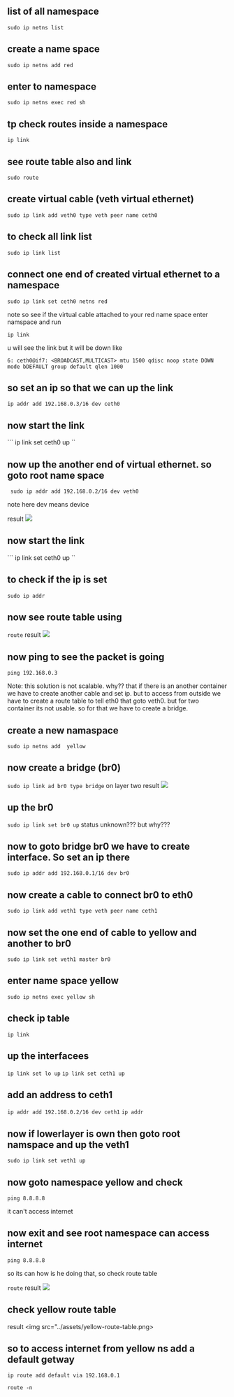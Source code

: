 ## list of all namespace
``` sudo ip netns list ```

## create a name space

``` sudo ip netns add red ```

## enter to namespace 

``` sudo ip netns exec red sh ```

## tp check routes inside a namespace

``` ip link ```

## see route table also and link 

``` sudo route ```

## create virtual cable  (veth virtual ethernet)

``` sudo ip link add veth0 type veth peer name ceth0 ```

## to check all link list

``` sudo ip link list ``` 

## connect one end of created virtual ethernet to a namespace

``` sudo ip link set ceth0 netns red ```

note so see if the virtual cable attached to your red name space enter namspace and run 

``` ip link ```

u will see the link but it will be down like 

``` 6: ceth0@if7: <BROADCAST,MULTICAST> mtu 1500 qdisc noop state DOWN mode bDEFAULT group default qlen 1000 ```

## so set an ip so that we can up the link

``` ip addr add 192.168.0.3/16 dev ceth0 ```

## now start the link
``` ip link set ceth0 up ``

## now up the another end of virtual ethernet. so goto root name space

```  sudo ip addr add 192.168.0.2/16 dev veth0 ```

note here dev means device

result <img src="../assets/veth0-down.png"> 

## now start the link
``` ip link set ceth0 up ``

## to check if the ip is set 
``` sudo ip addr ```

## now see route table using
``` route ```
result <img src="../assets/route-table.png"> 

## now ping to see the packet is going

``` ping 192.168.0.3 ```

Note: this solution is not scalable. why??  that if there is an another container we have to create another cable and set ip. but to access from outside we have to create a route table to tell eth0 that goto veth0. but for two container its not usable. so for that we have to create a bridge.  


## create a new namaspace
``` sudo ip netns add  yellow ```
## now create a bridge (br0)
``` sudo ip link ad br0 type bridge ``` 
on layer two 
result <img src="../assets/br0.png"> 
## up the br0

```sudo ip link set br0 up```
status unknown??? but why???

## now to goto bridge br0 we have to create interface. So set an ip there 

``` sudo ip addr add 192.168.0.1/16 dev br0 ```

## now create a cable to connect br0 to eth0 

``` sudo ip link add veth1 type veth peer name ceth1 ```

## now set the one end of cable to yellow and another to br0

``` sudo ip link set veth1 master br0 ```
## enter name space yellow
``` sudo ip netns exec yellow sh ```
## check ip table
``` ip link ```
## up the interfacees

``` ip link set lo up ```
``` ip link set ceth1 up ```

## add an address to ceth1
``` ip addr add 192.168.0.2/16 dev ceth1 ```
``` ip addr ```
## now if lowerlayer is own then goto root namspace and up the veth1

``` sudo ip link set veth1 up ```

## now goto namespace yellow and check

``` ping 8.8.8.8 ```

it can't access internet

## now exit and see root namespace can access internet 

``` ping 8.8.8.8  ```

so its can how is he doing that, so check route table

``` route ```
result <img src="../assets/route-tablle-after-bridge1.png">


## check yellow route table

result <img src="../assets/yellow-route-table.png>


## so to access internet from yellow ns add a default getway

``` ip route add default via 192.168.0.1 ```

``` route -n ```





